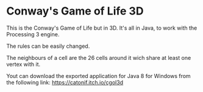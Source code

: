 # Conway's Game of Life 3D
This is the Conway's Game of Life but in 3D. It's all in Java, to work with the Processing 3 engine.

The rules can be easily changed.

The neighbours of a cell are the 26 cells around it wich share at least one vertex with it.


Yout can download the exported application for Java 8 for Windows from the following link: https://catonif.itch.io/cgol3d
